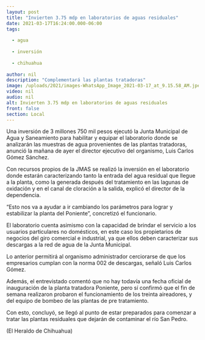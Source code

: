 ```yaml
---
layout: post
title: "Invierten 3.75 mdp en laboratorios de aguas residuales"
date: 2021-03-17T16:24:00.000-06:00
tags:
  
  - agua
  
  - inversión
  
  - chihuahua
  
author: nil
description: "Complementará las plantas tratadoras"
image: /uploads/2021/images-WhatsApp_Image_2021-03-17_at_9.15.58_AM.jpeg
video: nil
audio: nil
alt: Invierten 3.75 mdp en laboratorios de aguas residuales
front: false
section: Local
---
```


Una inversión de 3 millones 750 mil pesos ejecutó la Junta Municipal de Agua y Saneamiento para habilitar y equipar el laboratorio donde se analizarán las muestras de agua provenientes de las plantas tratadoras, anunció la mañana de ayer el director ejecutivo del organismo, Luis Carlos Gómez Sánchez.

Con recursos propios de la JMAS se realizó la inversión en el laboratorio donde estarán caracterizando tanto la entrada del agua residual que llegue a la planta, como la generada después del tratamiento en las lagunas de oxidación y en el canal de cloración a la salida, explicó el director de la dependencia.

“Esto nos va a ayudar a ir cambiando los parámetros para lograr y estabilizar la planta del Poniente”, concretizó el funcionario.

El laboratorio cuenta asimismo con la capacidad de brindar el servicio a los usuarios particulares no domésticos, en este caso los propietarios de negocios del giro comercial e industrial, ya que ellos deben caracterizar sus descargas a la red de agua de la Junta Municipal.

Lo anterior permitirá al organismo administrador cerciorarse de que los empresarios cumplan con la norma 002 de descargas, señaló Luis Carlos Gómez.

Además, el entrevistado comentó que no hay todavía una fecha oficial de inauguración de la planta tratadora Poniente, pero sí confirmó que el fin de semana realizaron probaron el funcionamiento de los treinta aireadores, y del equipo de bombeo de las plantas de pre tratamiento.

Con esto, concluyó, se llegó al punto de estar preparados para comenzar a tratar las plantas residuales que dejarán de contaminar el río San Pedro.

(El Heraldo de Chihuahua)